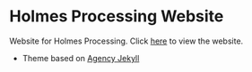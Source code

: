 Holmes Processing Website
====================

Website for Holmes Processing. Click [here](http://holmesprocessing.github.io/) to view the website.

* Theme based on [Agency Jekyll](https://y7kim.github.io/agency-jekyll-theme)
